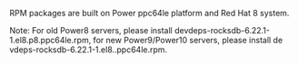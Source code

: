RPM packages are built on Power ppc64le platform and Red Hat 8 system.

Note: For old Power8 servers, please install devdeps-rocksdb-6.22.1-1.el8.p8.ppc64le.rpm, for new Power9/Power10 servers, please install de
vdeps-rocksdb-6.22.1-1.el8..ppc64le.rpm.
